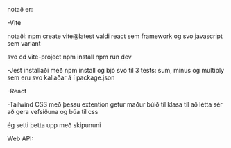notað er:

-Vite

notaði: 
npm create vite@latest
valdi react sem framework og svo javascript sem variant

svo 
  cd vite-project
  npm install
  npm run dev





-Jest
installaði með npm install og bjó svo til 3 tests: sum, minus og multiply sem eru svo kallaðar á í package.json

-React



-Tailwind CSS
með þessu extention getur maður búið til klasa til að létta sér að gera vefsíðuna og búa til css

ég setti þetta upp með skipununi

Web API:

